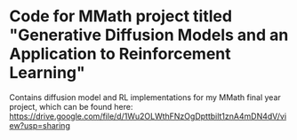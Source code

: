 # Code for MMath project titled "Generative Diffusion Models and an Application to Reinforcement Learning"

Contains diffusion model and RL implementations for my MMath final year project, which can be found here: https://drive.google.com/file/d/1Wu2OLWthFNzOgDpttbilt1znA4mDN4dV/view?usp=sharing
